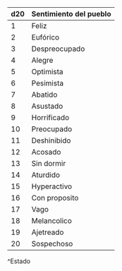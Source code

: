 | d20 | Sentimiento del pueblo |
| --- | ---------------------- |
| 1   | Feliz                  |
| 2   | Eufórico               |
| 3   | Despreocupado          |
| 4   | Alegre                 |
| 5   | Optimista              |
| 6   | Pesimista              |
| 7   | Abatido                |
| 8   | Asustado               |
| 9   | Horrificado            |
| 10  | Preocupado             |
| 11  | Deshinibido            |
| 12  | Acosado                |
| 13  | Sin dormir             |
| 14  | Aturdido               |
| 15  | Hyperactivo            |
| 16  | Con proposito          |
| 17  | Vago                   |
| 18  | Melancolico            |
| 19  | Ajetreado              |
| 20  | Sospechoso             |
^Estado
